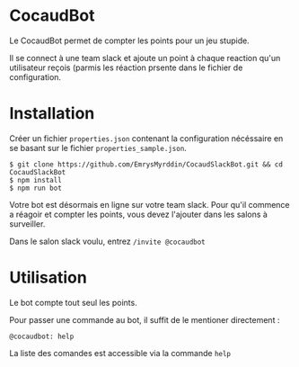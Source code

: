 # CocaudBot
Le CocaudBot permet de compter les points pour un jeu stupide. 

Il se connect à une team slack et ajoute un point à chaque reaction 
qu'un utilisateur reçois (parmis les réaction prsente dans le fichier de configuration.

# Installation

Créer un fichier `properties.json` contenant la configuration
nécéssaire en se basant sur le fichier `properties_sample.json`.

    $ git clone https://github.com/EmrysMyrddin/CocaudSlackBot.git && cd CocaudSlackBot
    $ npm install
    $ npm run bot
    
Votre bot est désormais en ligne sur votre team slack. Pour qu'il commence a réagoir et compter les
points, vous devez l'ajouter dans les salons à surveiller.

Dans le salon slack voulu, entrez `/invite @cocaudbot`

# Utilisation

Le bot compte tout seul les points.

Pour passer une commande au bot, il suffit de le mentioner directement :

    @cocaudbot: help
    
La liste des comandes est accessible via la commande `help`
              
